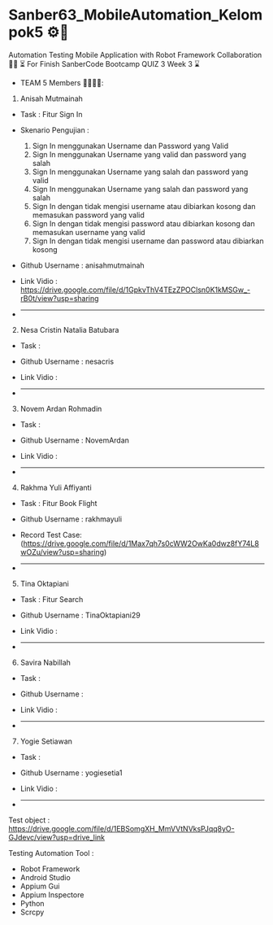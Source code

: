 # Sanber63_MobileAutomation_Kelompok5 ⚙️🔧
Automation Testing Mobile Application with Robot Framework Collaboration 🤝🤝
⏳ For Finish SanberCode Bootcamp QUIZ 3 Week 3 ⌛️

- TEAM 5 Members 👨‍💻👩‍💻:
1. Anisah Mutmainah
- Task : Fitur Sign In
- Skenario Pengujian : 
    1. Sign In menggunakan Username dan Password yang Valid
    2. Sign In menggunakan Username yang valid dan password yang salah
    3. Sign In menggunakan Username yang salah dan password yang valid
    4. Sign In menggunakan Username yang salah dan password yang salah
    5. Sign In dengan tidak mengisi username atau dibiarkan kosong dan memasukan password yang valid
    6. Sign In dengan tidak mengisi password atau dibiarkan kosong dan memasukan username yang valid
    7. Sign In dengan tidak mengisi username dan password atau dibiarkan kosong
- Github Username : anisahmutmainah

- Link Vidio : https://drive.google.com/file/d/1GpkvThV4TEzZPOClsn0K1kMSGw_-rB0t/view?usp=sharing
- ______________________________
2. Nesa Cristin Natalia Batubara
- Task : 

- Github Username : nesacris

- Link Vidio : 
- ______________________________
3. Novem Ardan Rohmadin
- Task : 

- Github Username : NovemArdan

- Link Vidio : 
- ______________________________
4. Rakhma Yuli Affiyanti
- Task : Fitur Book Flight 

- Github Username : rakhmayuli

- Record Test Case: (https://drive.google.com/file/d/1Max7qh7s0cWW2OwKa0dwz8fY74L8wOZu/view?usp=sharing)
- ______________________________
5. Tina Oktapiani
- Task : Fitur Search

- Github Username : TinaOktapiani29

- Link Vidio : 
- ______________________________
6. Savira Nabillah
- Task :

- Github Username :

- Link Vidio : 
- ______________________________
7. Yogie Setiawan
- Task : 

- Github Username : yogiesetia1

- Link Vidio : 
- ______________________________

Test object : 
https://drive.google.com/file/d/1EBSomgXH_MmVVtNVksPJqq8yO-GJdevc/view?usp=drive_link 					

Testing Automation Tool :
- Robot Framework
- Android Studio 
- Appium Gui
- Appium Inspectore
- Python 
- Scrcpy